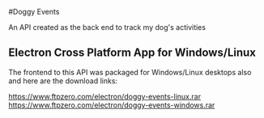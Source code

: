 #Doggy Events

An API created as the back end to track my dog's activities<br>


## Electron Cross Platform App for Windows/Linux

The frontend to this API was packaged for Windows/Linux desktops also and here are the download links:

https://www.ftpzero.com/electron/doggy-events-linux.rar<br>
https://www.ftpzero.com/electron/doggy-events-windows.rar